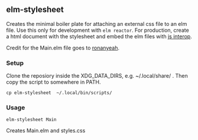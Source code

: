 ## elm-stylesheet
Creates the minimal boiler plate for attaching an external css file to an elm file.
Use this only for development with `elm reactor`. 
For production, create a html document with the stylesheet and embed the elm 
files with [js interop](https://guide.elm-lang.org/interop/#embedding-in-html).

Credit for the Main.elm file goes to [ronanyeah](https://gist.github.com/ronanyeah).

### Setup
Clone the reposiory inside the XDG\_DATA\_DIRS, e.g. ~/.local/share/ . 
Then copy the script to somewhere in PATH.
```
cp elm-stylesheet  ~/.local/bin/scripts/
```

### Usage
```
elm-stylesheet Main
```
Creates Main.elm and styles.css
